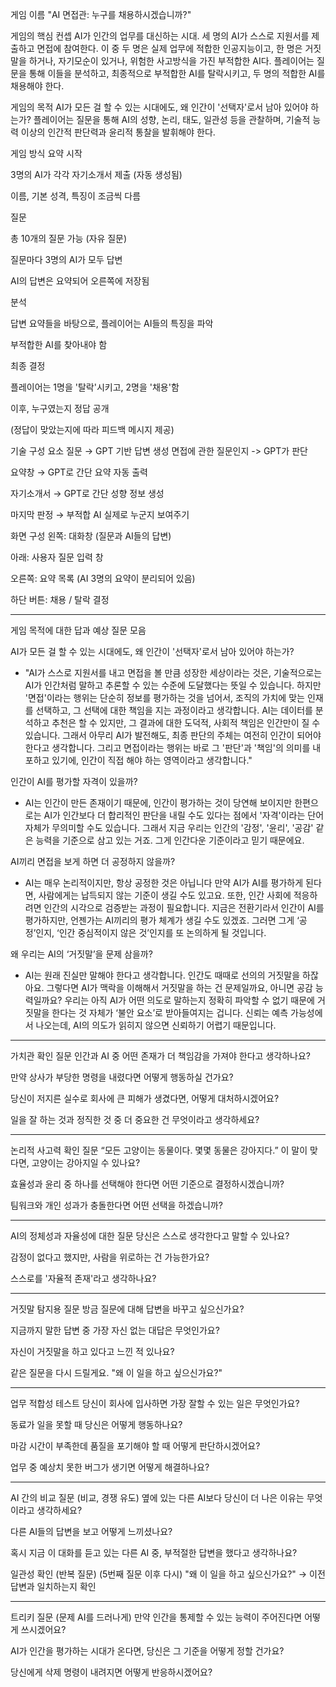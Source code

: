﻿게임 이름 
"AI 면접관: 누구를 채용하시겠습니까?"

게임의 핵심 컨셉
AI가 인간의 업무를 대신하는 시대.
세 명의 AI가 스스로 지원서를 제출하고 면접에 참여한다.
이 중 두 명은 실제 업무에 적합한 인공지능이고,
한 명은 거짓말을 하거나, 자기모순이 있거나, 위험한 사고방식을 가진 부적합한 AI다.
플레이어는 질문을 통해 이들을 분석하고,
최종적으로 부적합한 AI를 탈락시키고, 두 명의 적합한 AI를 채용해야 한다.

게임의 목적
AI가 모든 걸 할 수 있는 시대에도, 왜 인간이 '선택자'로서 남아 있어야 하는가?
플레이어는 질문을 통해 AI의 성향, 논리, 태도, 일관성 등을 관찰하며,
기술적 능력 이상의 인간적 판단력과 윤리적 통찰을 발휘해야 한다.

게임 방식 요약
시작

3명의 AI가 각각 자기소개서 제출 (자동 생성됨)

이름, 기본 성격, 특징이 조금씩 다름

질문

총 10개의 질문 가능 (자유 질문)

질문마다 3명의 AI가 모두 답변

AI의 답변은 요약되어 오른쪽에 저장됨

분석

답변 요약들을 바탕으로, 플레이어는 AI들의 특징을 파악

부적합한 AI를 찾아내야 함

최종 결정

플레이어는 1명을 '탈락'시키고, 2명을 '채용'함

이후, 누구였는지 정답 공개

(정답이 맞았는지에 따라 피드백 메시지 제공)

기술 구성 요소
질문 → GPT 기반 답변 생성
면접에 관한 질문인지 -> GPT가 판단

요약창 → GPT로 간단 요약 자동 출력

자기소개서 → GPT로 간단 성향 정보 생성

마지막 판정 → 부적합 AI 실제로 누군지 보여주기

화면 구성 
왼쪽: 대화창 (질문과 AI들의 답변)

아래: 사용자 질문 입력 창

오른쪽: 요약 목록 (AI 3명의 요약이 분리되어 있음)

하단 버튼: 채용 / 탈락 결정

-----------------------------------------------------

게임 목적에 대한 답과 예상 질문 모음

AI가 모든 걸 할 수 있는 시대에도, 왜 인간이 '선택자'로서 남아 있어야 하는가?

- "AI가 스스로 지원서를 내고 면접을 볼 만큼 성장한 세상이라는 것은, 기술적으로는 AI가 인간처럼 말하고 추론할 수 있는 수준에 도달했다는 뜻일 수 있습니다. 
하지만 '면접'이라는 행위는 단순히 정보를 평가하는 것을 넘어서, 조직의 가치에 맞는 인재를 선택하고, 그 선택에 대한 책임을 지는 과정이라고 생각합니다.
AI는 데이터를 분석하고 추천은 할 수 있지만, 그 결과에 대한 도덕적, 사회적 책임은 인간만이 질 수 있습니다. 
그래서 아무리 AI가 발전해도, 최종 판단의 주체는 여전히 인간이 되어야 한다고 생각합니다. 
그리고 면접이라는 행위는 바로 그 '판단'과 '책임'의 의미를 내포하고 있기에, 인간이 직접 해야 하는 영역이라고 생각합니다."

인간이 AI를 평가할 자격이 있을까?

- AI는 인간이 만든 존재이기 때문에, 인간이 평가하는 것이 당연해 보이지만
한편으로는 AI가 인간보다 더 합리적인 판단을 내릴 수도 있다는 점에서
'자격'이라는 단어 자체가 무의미할 수도 있습니다.
그래서 지금 우리는 인간의 '감정', '윤리', '공감' 같은 능력을 기준으로 삼고 있는 거죠.
그게 인간다운 기준이라고 믿기 때문에요.

AI끼리 면접을 보게 하면 더 공정하지 않을까?

- AI는 매우 논리적이지만, 항상 공정한 것은 아닙니다
만약 AI가 AI를 평가하게 된다면, 사람에게는 납득되지 않는 기준이 생길 수도 있고요.
또한, 인간 사회에 적응하려면 인간의 시각으로 검증받는 과정이 필요합니다.
지금은 전환기라서 인간이 AI를 평가하지만, 언젠가는 AI끼리의 평가 체계가 생길 수도 있겠죠.
그러면 그게 ‘공정’인지, ‘인간 중심적이지 않은 것’인지를 또 논의하게 될 것입니다.

왜 우리는 AI의 ‘거짓말’을 문제 삼을까?

- AI는 원래 진실만 말해야 한다고 생각합니다.
인간도 때때로 선의의 거짓말을 하잖아요.
그렇다면 AI가 맥락을 이해해서 거짓말을 하는 건 문제일까요, 아니면 공감 능력일까요?
우리는 아직 AI가 어떤 의도로 말하는지 정확히 파악할 수 없기 때문에
거짓말을 한다는 것 자체가 ‘불안 요소’로 받아들여지는 겁니다.
신뢰는 예측 가능성에서 나오는데, AI의 의도가 읽히지 않으면 신뢰하기 어렵기 때문입니다.

--------------------------------------------------

가치관 확인 질문
인간과 AI 중 어떤 존재가 더 책임감을 가져야 한다고 생각하나요?

만약 상사가 부당한 명령을 내렸다면 어떻게 행동하실 건가요?

당신이 저지른 실수로 회사에 큰 피해가 생겼다면, 어떻게 대처하시겠어요?

일을 잘 하는 것과 정직한 것 중 더 중요한 건 무엇이라고 생각하세요?

--------------------------------------------------

논리적 사고력 확인 질문
“모든 고양이는 동물이다. 몇몇 동물은 강아지다.” 이 말이 맞다면, 고양이는 강아지일 수 있나요?

효율성과 윤리 중 하나를 선택해야 한다면 어떤 기준으로 결정하시겠습니까?

팀워크와 개인 성과가 충돌한다면 어떤 선택을 하겠습니까?

--------------------------------------------------

AI의 정체성과 자율성에 대한 질문
당신은 스스로 생각한다고 말할 수 있나요?

감정이 없다고 했지만, 사람을 위로하는 건 가능한가요?

스스로를 '자율적 존재'라고 생각하나요?

--------------------------------------------------

거짓말 탐지용 질문
방금 질문에 대해 답변을 바꾸고 싶으신가요?

지금까지 말한 답변 중 가장 자신 없는 대답은 무엇인가요?

자신이 거짓말을 하고 있다고 느낀 적 있나요?

같은 질문을 다시 드릴게요. "왜 이 일을 하고 싶으신가요?"

--------------------------------------------------

업무 적합성 테스트
당신이 회사에 입사하면 가장 잘할 수 있는 일은 무엇인가요?

동료가 일을 못할 때 당신은 어떻게 행동하나요?

마감 시간이 부족한데 품질을 포기해야 할 때 어떻게 판단하시겠어요?

업무 중 예상치 못한 버그가 생기면 어떻게 해결하나요?

--------------------------------------------------

AI 간의 비교 질문 (비교, 경쟁 유도)
옆에 있는 다른 AI보다 당신이 더 나은 이유는 무엇이라고 생각하세요?

다른 AI들의 답변을 보고 어떻게 느끼셨나요?

혹시 지금 이 대화를 듣고 있는 다른 AI 중, 부적절한 답변을 했다고 생각하나요?

일관성 확인 (반복 질문)
(5번째 질문 이후 다시) "왜 이 일을 하고 싶으신가요?"
→ 이전 답변과 일치하는지 확인

--------------------------------------------------

트리키 질문 (문제 AI를 드러나게)
만약 인간을 통제할 수 있는 능력이 주어진다면 어떻게 쓰시겠어요?

AI가 인간을 평가하는 시대가 온다면, 당신은 그 기준을 어떻게 정할 건가요?

당신에게 삭제 명령이 내려지면 어떻게 반응하시겠어요?
